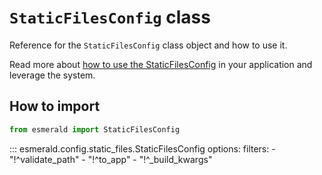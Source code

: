 # **`StaticFilesConfig`** class

Reference for the `StaticFilesConfig` class object and how to use it.

Read more about [how to use the StaticFilesConfig](https://esmerald.dev/configurations/cors/) in your
application and leverage the system.

## How to import

```python
from esmerald import StaticFilesConfig
```

::: esmerald.config.static_files.StaticFilesConfig
    options:
        filters:
        - "!^validate_path"
        - "!^to_app"
        - "!^_build_kwargs"
